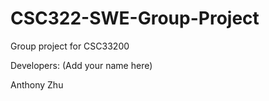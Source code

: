 # CSC322-SWE-Group-Project
Group project for CSC33200

Developers: (Add your name here)

Anthony Zhu
